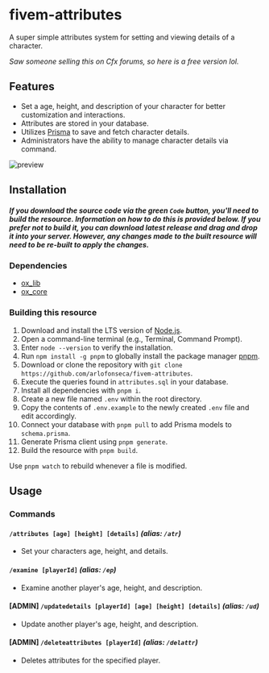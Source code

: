 # fivem-attributes

A super simple attributes system for setting and viewing details of a character.

_Saw someone selling this on Cfx forums, so here is a free version lol._

## Features

- Set a age, height, and description of your character for better customization and interactions.
- Attributes are stored in your database.
- Utilizes [Prisma](https://www.prisma.io) to save and fetch character details.
- Administrators have the ability to manage character details via command.

![preview](https://github.com/user-attachments/assets/6ffd27a7-a59d-4a6c-8907-b4759ccfce90)

## Installation

##### _If you download the source code via the green `Code` button, you'll need to build the resource. Information on how to do this is provided below. If you prefer not to build it, you can download latest release and drag and drop it into your server. However, any changes made to the built resource will need to be re-built to apply the changes._

### Dependencies

- [ox_lib](https://github.com/overextended/ox_lib)
- [ox_core](https://github.com/overextended/ox_core)

### Building this resource

1. Download and install the LTS version of [Node.js](https://nodejs.org/en).
2. Open a command-line terminal (e.g., Terminal, Command Prompt).
3. Enter `node --version` to verify the installation.
4. Run `npm install -g pnpm` to globally install the package manager [pnpm](https://pnpm.io).
5. Download or clone the repository with `git clone https://github.com/arlofonseca/fivem-attributes`.
6. Execute the queries found in `attributes.sql` in your database.
7. Install all dependencies with `pnpm i`.
8. Create a new file named `.env` within the root directory.
9. Copy the contents of `.env.example` to the newly created `.env` file and edit accordingly.
10. Connect your database with `pnpm pull` to add Prisma models to `schema.prisma`.
11. Generate Prisma client using `pnpm generate`.
12. Build the resource with `pnpm build`.

Use `pnpm watch` to rebuild whenever a file is modified.

## Usage

### Commands

#### `/attributes [age] [height] [details]` _(alias: `/atr`)_

- Set your characters age, height, and details.

#### `/examine [playerId]` _(alias: `/ep`)_

- Examine another player's age, height, and description.

#### [ADMIN] `/updatedetails [playerId] [age] [height] [details]` _(alias: `/ud`)_

- Update another player's age, height, and description.

#### [ADMIN] `/deleteattributes [playerId]` _(alias: `/delattr`)_

- Deletes attributes for the specified player.
